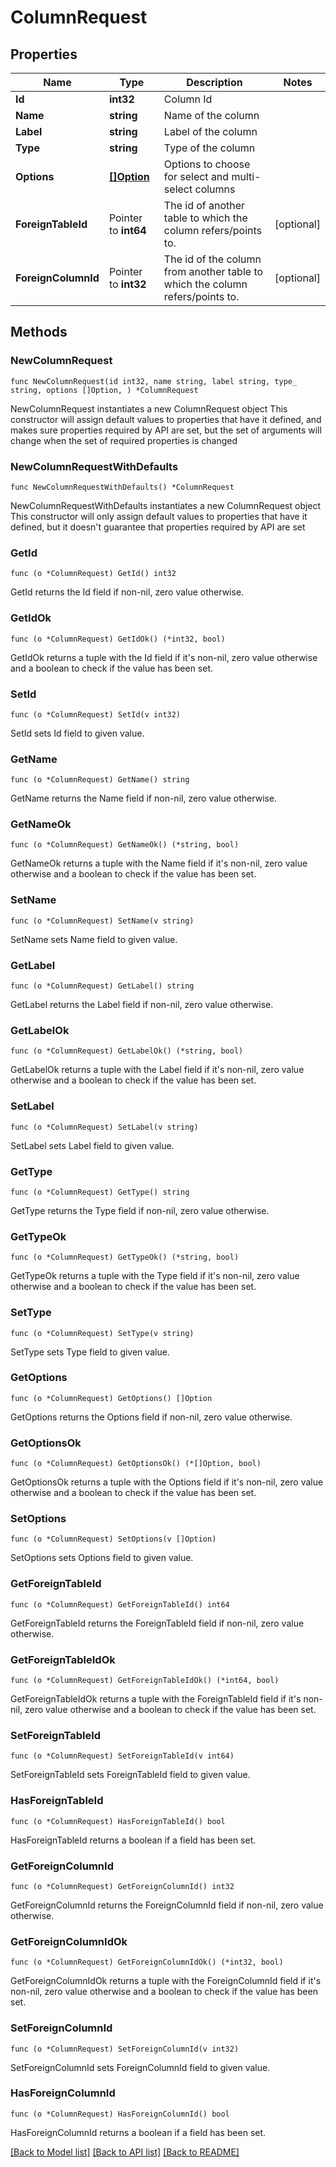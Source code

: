 # ColumnRequest

## Properties

Name | Type | Description | Notes
------------ | ------------- | ------------- | -------------
**Id** | **int32** | Column Id | 
**Name** | **string** | Name of the column | 
**Label** | **string** | Label of the column | 
**Type** | **string** | Type of the column | 
**Options** | [**[]Option**](Option.md) | Options to choose for select and multi-select columns | 
**ForeignTableId** | Pointer to **int64** | The id of another table to which the column refers/points to. | [optional] 
**ForeignColumnId** | Pointer to **int32** | The id of the column from another table to which the column refers/points to. | [optional] 

## Methods

### NewColumnRequest

`func NewColumnRequest(id int32, name string, label string, type_ string, options []Option, ) *ColumnRequest`

NewColumnRequest instantiates a new ColumnRequest object
This constructor will assign default values to properties that have it defined,
and makes sure properties required by API are set, but the set of arguments
will change when the set of required properties is changed

### NewColumnRequestWithDefaults

`func NewColumnRequestWithDefaults() *ColumnRequest`

NewColumnRequestWithDefaults instantiates a new ColumnRequest object
This constructor will only assign default values to properties that have it defined,
but it doesn't guarantee that properties required by API are set

### GetId

`func (o *ColumnRequest) GetId() int32`

GetId returns the Id field if non-nil, zero value otherwise.

### GetIdOk

`func (o *ColumnRequest) GetIdOk() (*int32, bool)`

GetIdOk returns a tuple with the Id field if it's non-nil, zero value otherwise
and a boolean to check if the value has been set.

### SetId

`func (o *ColumnRequest) SetId(v int32)`

SetId sets Id field to given value.


### GetName

`func (o *ColumnRequest) GetName() string`

GetName returns the Name field if non-nil, zero value otherwise.

### GetNameOk

`func (o *ColumnRequest) GetNameOk() (*string, bool)`

GetNameOk returns a tuple with the Name field if it's non-nil, zero value otherwise
and a boolean to check if the value has been set.

### SetName

`func (o *ColumnRequest) SetName(v string)`

SetName sets Name field to given value.


### GetLabel

`func (o *ColumnRequest) GetLabel() string`

GetLabel returns the Label field if non-nil, zero value otherwise.

### GetLabelOk

`func (o *ColumnRequest) GetLabelOk() (*string, bool)`

GetLabelOk returns a tuple with the Label field if it's non-nil, zero value otherwise
and a boolean to check if the value has been set.

### SetLabel

`func (o *ColumnRequest) SetLabel(v string)`

SetLabel sets Label field to given value.


### GetType

`func (o *ColumnRequest) GetType() string`

GetType returns the Type field if non-nil, zero value otherwise.

### GetTypeOk

`func (o *ColumnRequest) GetTypeOk() (*string, bool)`

GetTypeOk returns a tuple with the Type field if it's non-nil, zero value otherwise
and a boolean to check if the value has been set.

### SetType

`func (o *ColumnRequest) SetType(v string)`

SetType sets Type field to given value.


### GetOptions

`func (o *ColumnRequest) GetOptions() []Option`

GetOptions returns the Options field if non-nil, zero value otherwise.

### GetOptionsOk

`func (o *ColumnRequest) GetOptionsOk() (*[]Option, bool)`

GetOptionsOk returns a tuple with the Options field if it's non-nil, zero value otherwise
and a boolean to check if the value has been set.

### SetOptions

`func (o *ColumnRequest) SetOptions(v []Option)`

SetOptions sets Options field to given value.


### GetForeignTableId

`func (o *ColumnRequest) GetForeignTableId() int64`

GetForeignTableId returns the ForeignTableId field if non-nil, zero value otherwise.

### GetForeignTableIdOk

`func (o *ColumnRequest) GetForeignTableIdOk() (*int64, bool)`

GetForeignTableIdOk returns a tuple with the ForeignTableId field if it's non-nil, zero value otherwise
and a boolean to check if the value has been set.

### SetForeignTableId

`func (o *ColumnRequest) SetForeignTableId(v int64)`

SetForeignTableId sets ForeignTableId field to given value.

### HasForeignTableId

`func (o *ColumnRequest) HasForeignTableId() bool`

HasForeignTableId returns a boolean if a field has been set.

### GetForeignColumnId

`func (o *ColumnRequest) GetForeignColumnId() int32`

GetForeignColumnId returns the ForeignColumnId field if non-nil, zero value otherwise.

### GetForeignColumnIdOk

`func (o *ColumnRequest) GetForeignColumnIdOk() (*int32, bool)`

GetForeignColumnIdOk returns a tuple with the ForeignColumnId field if it's non-nil, zero value otherwise
and a boolean to check if the value has been set.

### SetForeignColumnId

`func (o *ColumnRequest) SetForeignColumnId(v int32)`

SetForeignColumnId sets ForeignColumnId field to given value.

### HasForeignColumnId

`func (o *ColumnRequest) HasForeignColumnId() bool`

HasForeignColumnId returns a boolean if a field has been set.


[[Back to Model list]](../README.md#documentation-for-models) [[Back to API list]](../README.md#documentation-for-api-endpoints) [[Back to README]](../README.md)



